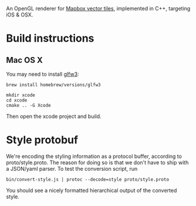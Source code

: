 An OpenGL renderer for [Mapbox vector tiles](https://www.mapbox.com/blog/vector-tiles),
implemented in C++, targeting iOS & OSX.

# Build instructions

## Mac OS X

You may need to install [glfw3](http://www.glfw.org/docs/latest/):

```
brew install homebrew/versions/glfw3
```

```
mkdir xcode
cd xcode
cmake .. -G Xcode
```

Then open the xcode project and build.


# Style protobuf

We're encoding the styling information as a protocol buffer, according to
proto/style.proto. The reason for doing so is that we don't have to ship with a
JSON/yaml parser. To test the conversion script, run

```
bin/convert-style.js | protoc --decode=style proto/style.proto
```

You should see a nicely formatted hierarchical output of the converted style.
